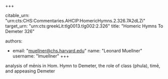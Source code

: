 +++


citable_urn: "urn:cts:CHS:Commentaries.AHCIP:HomericHymns.2.326.7A2dLZi"
target_urn: "urn:cts:greekLit:tlg0013.tlg002:2.326"
title: "Homeric Hymns To Demeter 326"

authors:
- email: "muellner@chs.harvard.edu"
  name: "Leonard Muellner"
  username: "lmuellner"
+++

<p>analysis of mēnis in Hom. Hymn to Demeter, the role of class (phula), timē, and appeasing Demeter</p>